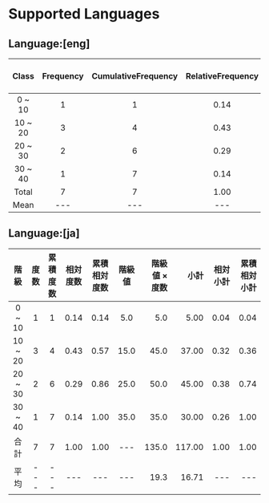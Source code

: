# Supported Languages

## Language:[eng]

|Class|Frequency|CumulativeFrequency|RelativeFrequency|CumulativeRelativeFrequency|ClassValue|ClassValue * Frequency|Subtotal|RelativeSubtotal|CumulativeRelativeSubtotal|
|:---:|:---:|:---:|:---:|:---:|:---:|---:|---:|---:|---:|
|0 ~ 10|1|1|0.14|0.14|5.0|5.0|5.00|0.04|0.04|
|10 ~ 20|3|4|0.43|0.57|15.0|45.0|37.00|0.32|0.36|
|20 ~ 30|2|6|0.29|0.86|25.0|50.0|45.00|0.38|0.74|
|30 ~ 40|1|7|0.14|1.00|35.0|35.0|30.00|0.26|1.00|
|Total|7|7|1.00|1.00|---|135.0|117.00|1.00|1.00|
|Mean|---|---|---|---|---|19.3|16.71|---|---|


## Language:[ja]

|階級|度数|累積度数|相対度数|累積相対度数|階級値|階級値 × 度数|小計|相対小計|累積相対小計|
|:---:|:---:|:---:|:---:|:---:|:---:|---:|---:|---:|---:|
|0 ~ 10|1|1|0.14|0.14|5.0|5.0|5.00|0.04|0.04|
|10 ~ 20|3|4|0.43|0.57|15.0|45.0|37.00|0.32|0.36|
|20 ~ 30|2|6|0.29|0.86|25.0|50.0|45.00|0.38|0.74|
|30 ~ 40|1|7|0.14|1.00|35.0|35.0|30.00|0.26|1.00|
|合計|7|7|1.00|1.00|---|135.0|117.00|1.00|1.00|
|平均|---|---|---|---|---|19.3|16.71|---|---|


